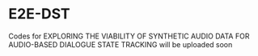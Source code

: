 # E2E-DST
Codes for EXPLORING THE VIABILITY OF SYNTHETIC AUDIO DATA FOR AUDIO-BASED DIALOGUE STATE TRACKING
will be uploaded soon
